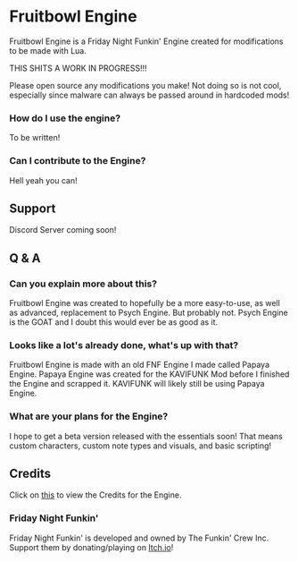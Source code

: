 #  Fruitbowl Engine
Fruitbowl Engine is a Friday Night Funkin' Engine created for modifications to be made with Lua.

THIS SHITS A WORK IN PROGRESS!!!

Please open source any modifications you make! Not doing so is not cool, especially since malware can always be passed around in hardcoded mods!

### How do I use the engine?
To be written!

### Can I contribute to the Engine?
Hell yeah you can!

## Support
Discord Server coming soon!

## Q & A
### Can you explain more about this?
Fruitbowl Engine was created to hopefully be a more easy-to-use, as well as advanced, replacement to Psych Engine. But probably not.
Psych Engine is the GOAT and I doubt this would ever be as good as it.
### Looks like a lot's already done, what's up with that?
Fruitbowl Engine is made with an old FNF Engine I made called Papaya Engine. Papaya Engine was created for the KAVIFUNK Mod before I finished the Engine and scrapped it.
KAVIFUNK will likely still be using Papaya Engine.
### What are your plans for the Engine?
I hope to get a beta version released with the essentials soon! That means custom characters, custom note types and visuals, and basic scripting!

## Credits
Click on [this](credits.md) to view the Credits for the Engine.

### Friday Night Funkin'
Friday Night Funkin' is developed and owned by The Funkin' Crew Inc. Support them by donating/playing on [Itch.io](https://ninja-muffin24.itch.io/funkin)!
